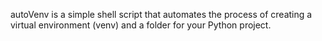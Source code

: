 autoVenv is a simple shell script that automates the process of creating a virtual environment (venv) and a folder for your Python project.
